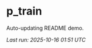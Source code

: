 # p_train

Auto-updating README demo.

<!--START_SECTION:status-->
_Last run: 2025-10-16 01:51 UTC_
<!--END_SECTION:status-->



















































































































































































































































































































































































































































































































































































































































































































































































































































































































































































































































































































































































































































